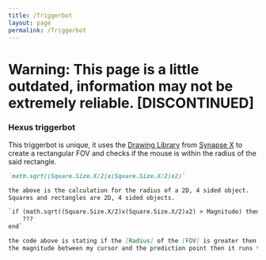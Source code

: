 ```yaml
---
title: /Triggerbot
layout: page
permalink: /Triggerbot
---
```

# Warning: This page is a little outdated, information may not be extremely reliable. [DISCONTINUED]


### Hexus triggerbot

This triggerbot is unique, it uses the [Drawing Library](https://x.synapse.to/docs/reference/drawing_lib.html) from [Synapse X](https://x.synapse.to) to create a rectangular FOV and checks if the mouse is within the radius of the said rectangle.

```markdown
`math.sqrt((Square.Size.X/2)x(Square.Size.X/2)x2)`

the above is the calculation for the radius of a 2D, 4 sided object.
Squares and rectangles are 2D, 4 sided objects.

`if (math.sqrt((Square.Size.X/2)x(Square.Size.X/2)x2) > Magnitude) then
    ???
end`

the code above is stating if the [Radius] of the [FOV] is greater then
the magnitude between my cursor and the prediction point then it runs the code below it .
```
